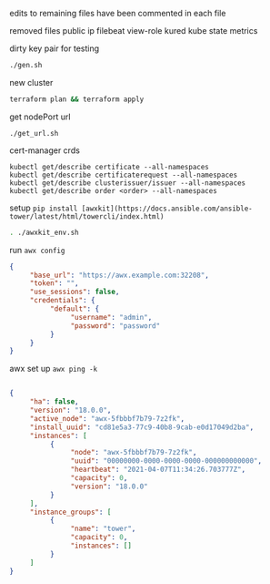 edits to remaining files have been commented in each file

removed files
public ip
filebeat
view-role
kured
kube state metrics

dirty key pair for testing
```bash
./gen.sh
```
new cluster
```bash
terraform plan && terraform apply
```
get nodePort url
```
./get_url.sh
```
cert-manager crds
```
kubectl get/describe certificate --all-namespaces
kubectl get/describe certificaterequest --all-namespaces
kubectl get/describe clusterissuer/issuer --all-namespaces
kubectl get/describe order <order> --all-namespaces
```
setup `pip install [awxkit](https://docs.ansible.com/ansible-tower/latest/html/towercli/index.html)`
```bash
. ./awxkit_env.sh
```
run `awx config`
```json
{
     "base_url": "https://awx.example.com:32208",
     "token": "",
     "use_sessions": false,
     "credentials": {
          "default": {
               "username": "admin",
               "password": "password"
          }
     }
}
```
awx set up `awx ping -k`
```json

{
     "ha": false,
     "version": "18.0.0",
     "active_node": "awx-5fbbbf7b79-7z2fk",
     "install_uuid": "cd81e5a3-77c9-40b8-9cab-e0d17049d2ba",
     "instances": [
          {
               "node": "awx-5fbbbf7b79-7z2fk",
               "uuid": "00000000-0000-0000-0000-000000000000",
               "heartbeat": "2021-04-07T11:34:26.703777Z",
               "capacity": 0,
               "version": "18.0.0"
          }
     ],
     "instance_groups": [
          {
               "name": "tower",
               "capacity": 0,
               "instances": []
          }
     ]
}
```
